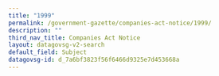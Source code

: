 ```yaml
---
title: "1999"
permalink: /government-gazette/companies-act-notice/1999/
description: ""
third_nav_title: Companies Act Notice
layout: datagovsg-v2-search
default_field: Subject
datagovsg-id: d_7a6bf3823f56f6466d9325e7d453668a
---
```


